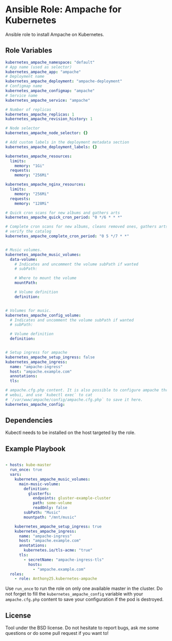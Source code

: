 Ansible Role: Ampache for Kubernetes
====================================

Ansible role to install Ampache on Kubernetes.

Role Variables
--------------

```yaml
kubernetes_ampache_namespace: "default"
# App name (used as selector)
kubernetes_ampache_app: "ampache"
# Deployment name
kubernetes_ampache_deployment: "ampache-deployment"
# Configmap name
kubernetes_ampache_configmap: "ampache"
# Service name
kubernetes_ampache_service: "ampache"

# Number of replicas
kubernetes_ampache_replicas: 1
kubernetes_ampache_revision_history: 1

# Node selector
kubernetes_ampache_node_selector: {}

# Add custom labels in the deployment metadata section
kubernetes_ampache_deployment_labels: {}

kubernetes_ampache_resources:
  limits:
    memory: "1Gi"
  requests:
    memory: "256Mi"

kubernetes_ampache_nginx_resources:
  limits:
    memory: "256Mi"
  requests:
    memory: "128Mi"

# Quick cron scans for new albums and gathers arts
kubernetes_ampache_quick_cron_period: "0 */6 * * *"

# Complete cron scans for new albums, cleans removed ones, gathers arts and
# verify the catalog
kubernetes_ampache_complete_cron_period: "0 5 */7 * *"


# Music volumes.
kubernetes_ampache_music_volumes:
  data-volume:
    # Indicates and uncomment the volume subPath if wanted
    # subPath:

    # Where to mount the volume
    mountPath:

    # Volume definition
    definition:


# Volumes for music.
kubernetes_ampache_config_volume:
  # Indicates and uncomment the volume subPath if wanted
  # subPath:

  # Volume definition
  definition:


# Setup ingress for ampache
kubernetes_ampache_setup_ingress: false
kubernetes_ampache_ingress:
  name: "ampache-ingress"
  host: "ampache.example.com"
  annotations:
  tls:

# ampache.cfg.php content. It is also possible to configure ampache through the
# webui, and use `kubectl exec` to cat
# `/var/www/ampache/config/ampache.cfg.php` to save it here.
kubernetes_ampache_config:
```

Dependencies
------------

Kubectl needs to be installed on the host targeted by the role.


Example Playbook
----------------

```yaml

- hosts: kube-master
  run_once: true
  vars:
    kubernetes_ampache_music_volumes:
      main-music-volume:
        definition:
          glusterfs:
            endpoints: gluster-example-cluster
            path: some-volume
            readOnly: false
        subPath: "Music"
        mountpath: "/mnt/music"

    kubernetes_ampache_setup_ingress: true
    kubernetes_ampache_ingress:
      name: "ampache-ingress"
      host: "ampache.example.com"
      annotations:
        kubernetes.io/tls-acme: "true"
      tls:
        - secretName: "ampache-ingress-tls"
          hosts:
            - "ampache.example.com"
  roles:
    - role: Anthony25.kubernetes-ampache
```

Use `run_once` to run the role on only one available master in the cluster.  Do
not forget to fill the `kubernetes_ampache_config` variable with your
`ampache.cfg.php` content to save your configuration if the pod is destroyed.

License
-------

Tool under the BSD license. Do not hesitate to report bugs, ask me some
questions or do some pull request if you want to!
